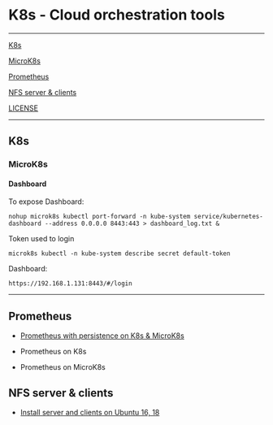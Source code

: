 # K8s - Cloud orchestration tools

-----------------------

[K8s](#k8s)

[MicroK8s](#microk8s)

[Prometheus](#prometheus)

[NFS server & clients](#nfs-server-clients)

[LICENSE](#license)

-----------------------

## K8s




### MicroK8s

#### Dashboard

To expose Dashboard:

```
nohup microk8s kubectl port-forward -n kube-system service/kubernetes-dashboard --address 0.0.0.0 8443:443 > dashboard_log.txt &
```

Token used to login

```
microk8s kubectl -n kube-system describe secret default-token
```

Dashboard:

```
https://192.168.1.131:8443/#/login  
```

--------------------

## Prometheus 

- [Prometheus with persistence on K8s & MicroK8s](https://github.com/rsucasas/k8s/tree/master/deploy/prometheus)

- Prometheus on K8s

- Prometheus on MicroK8s

## NFS server & clients

- [Install server and clients on Ubuntu 16, 18](https://github.com/rsucasas/k8s/tree/master/nfs)
